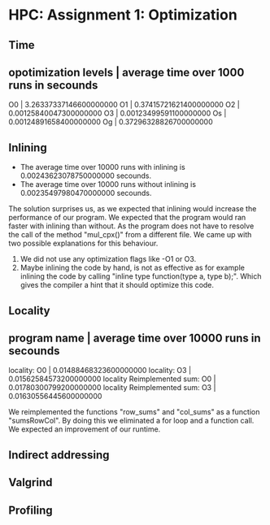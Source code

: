 # HPC: Assignment 1: Optimization

## Time

opotimization levels	| average time over 1000 runs in secounds
-----------------------------------------------------------------
O0			| 3.26337337146600000000
O1			| 0.37415721621400000000
O2			| 0.00125840047300000000
O3			| 0.00123499591100000000
Os			| 0.00124891658400000000
Og			| 0.37296328826700000000


## Inlining

 * The average time over 10000 runs with inlining is 0.00243623078750000000 secounds.
 * The average time over 10000 runs without inlining is 0.00235497980470000000 secounds.
 
The solution surprises us, as we expected that inlining would increase the performance of our program.
We expected that the program would ran faster with inlining than without. 
As the program does not have to resolve the call of the method "mul_cpx()" from a different file.
We came up with two possible explanations for this behaviour.
 1. We did not use any optimization flags like -O1 or O3. 
 2. Maybe inlining the code by hand, is not as effective as for example
    inlining the code by calling "inline type function(type a, type b);".
    Which gives the compiler a hint that it should optimize this code.
 
## Locality

program name			| average time over 10000 runs in secounds
-------------------------------------------------------------------------
locality: O0			| 0.01488468323600000000
locality: O3			| 0.01562584573200000000
locality Reimplemented sum: O0	| 0.01780300799200000000
locality Reimplemented sum: O3	| 0.01630556445600000000

We reimplemented the functions "row_sums" and "col_sums" as a function "sumsRowCol".
By doing this we eliminated a for loop and a function call. 
We expected an improvement of our runtime.

## Indirect addressing

## Valgrind 

## Profiling

